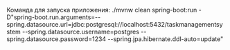 Команда для запуска приложения:
./mvnw clean spring-boot:run -D"spring-boot.run.arguments=--spring.datasource.url=jdbc:postgresql://localhost:5432/taskmanagementsystem --spring.datasource.username=postgres --spring.datasource.password=1234 --spring.jpa.hibernate.ddl-auto=update"

